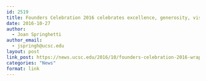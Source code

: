 ```yaml
---
id: 2519
title: Founders Celebration 2016 celebrates excellence, generosity, vision
date: 2016-10-27
author:
  - Joan Springhetti
author_email:
  - jspringh@ucsc.edu
layout: post
link_post: https://news.ucsc.edu/2016/10/founders-celebration-2016-wrapup-feature.html
categories: "News"
format: link
---
```

